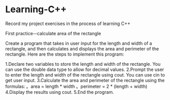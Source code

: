 # Learning-C++
Record my project exercises in the process of learning C++


First practice--calculate area of the rectangle

Create a program that takes in user input for the length and width of a rectangle, and then calculates and displays the area and perimeter of the rectangle.
Here are the steps to implement this program:

1.Declare two variables to store the length and width of the rectangle. You can use the double data type to allow for decimal values.
2.Prompt the user to enter the length and width of the rectangle using cout. You can use cin to get user input.
3.Calculate the area and perimeter of the rectangle using the formulas:
  。area = length * width
  。perimeter = 2 * (length + width)
4.Display the results using cout.
5.End the program.

